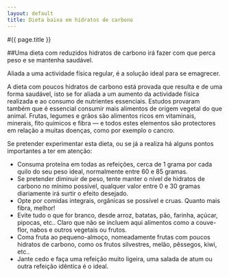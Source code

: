 ```yaml
---
layout: default
title: Dieta baixa em hidratos de carbono
---
```


#{{ page.title }}

##Uma dieta com reduzidos hidratos de carbono irá fazer com que perca peso e se mantenha saudável.

Aliada a uma actividade física regular, é a solução ideal para se emagrecer.

A dieta com poucos hidratos de carbono está provada que resulta e de uma forma saudável, isto se for aliada a um aumento da actividade física realizada e ao consumo de nutrientes essenciais. Estudos provaram também que é essencial consumir mais alimentos de origem vegetal do que animal. Frutas, legumes e grãos são alimentos ricos em vitaminais, minerais, fito químicos e fibra — e todos estes elementos são protectores em relação a muitas doenças, como por exemplo o cancro.

Se pretender experimentar esta dieta, ou se já a realiza há alguns pontos importantes a ter em atenção:

* Consuma proteína em todas as refeições, cerca de 1 grama por cada quilo do seu peso ideal, normalmente entre 60 e 85 gramas.
* Se pretender diminuir de peso, tente manter o nível de hidratos de carbono no mínimo possível, qualquer valor entre 0 e 30 gramas diariamente irá surtir o efeito desejado.
* Opte por comidas integrais, orgânicas se possível e cruas. Quanto mais fibra, melhor!
* Evite tudo o que for branco, desde arroz, batatas, pão, farinha, açúcar, pipocas, etc.. Claro que não se incluem aqui alimentos como a couve-flor, nabos e outros vegetais ou frutos.
* Coma fruta ao pequeno-almoço, nomeadamente frutas com poucos hidratos de carbono, como os frutos silvestres, melão, pêssegos, kiwi, etc..
* Jante cedo e faça uma refeição muito ligeira, uma salada de atum ou outra refeição idêntica é o ideal.